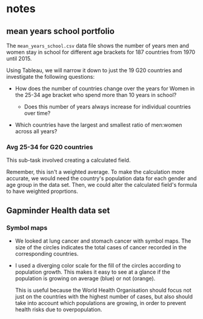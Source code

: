 # notes

## mean years school portfolio

The `mean_years_school.csv` data file shows the number of years men and women stay in school for different age brackets for 187 countries from 1970 until 2015.

Using Tableau, we will narrow it down to just the 19 G20 countries and investigate the following questions:

* How does the number of countries change over the years for Women in the 25-34 age bracket who spend more than 10 years in school? 
    * Does this number of years always increase for individual countries over time?

* Which countries have the largest and smallest ratio of men:women across all years?


### Avg 25-34 for G20 countries

This sub-task involved creating a calculated field.

Remember, this isn't a weighted average.
To make the calculation more accurate, we would need the country's population data for each gender and age group in the data set.
Then, we could alter the calculated field's formula to have weighted proprtions.


## Gapminder Health data set

### Symbol maps

* We looked at lung cancer and stomach cancer with symbol maps.
  The size of the circles indicates the total cases of cancer recorded in the corresponding countries.
* I used a diverging color scale for the fill of the circles according to population growth.
  This makes it easy to see at a glance if the population is growing on average (blue) or not (orange).

  This is useful because the World Health Organisation should focus not just on the countries with the highest number of cases, but also should take into account which populations are growing, in order to prevent health risks due to overpopulation.

  